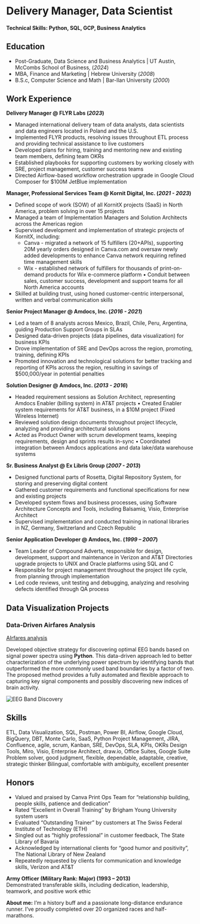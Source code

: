 # Delivery Manager, Data Scientist

#### Technical Skills: Python, SQL, GCP, Business Analytics

## Education
- Post-Graduate, Data Science and Business Analytics | UT Austin, McCombs School of Business,  (_2024_)								       		
- MBA, Finance and Marketing	| Hebrew University  (_2008_)	 			        		
- B.S.c, Computer Science and Math | Bar-Ilan University (_2000_)

## Work Experience
**Delivery Manager @ FLYR Labs (_2023_)**
- Managed international delivery team of data analysts, data scientists and data engineers located in Poland and the U.S.
- Implemented FLYR products, resolving issues throughout ETL process and providing technical assistance to live customers
- Developed plans for hiring, training and mentoring new and existing team members, defining team OKRs
- Established playbooks for supporting customers by working closely with SRE, project management, customer success teams
- Directed Airflow-based workflow orchestration upgrade in Google Cloud Composer for $100M JetBlue implementation

**Manager, Professional Services Team @ Kornit Digital, Inc. (_2021 - 2023_)**
- Defined scope of work (SOW) of all KornitX projects (SaaS) in North America, problem solving in over 15 projects
- Managed a team of Implementation Managers and Solution Architects across the Americas region
- Supervised development and implementation of strategic projects of KornitX, including:
  - Canva - migrated a network of 15 fulfillers (20+APIs), supporting 20M yearly orders designed in Canva.com and oversaw newly added developments to enhance Canva network requiring refined time management skills
  - Wix - established network of fulfillers for thousands of print-on-demand products for Wix e-commerce platform • Conduit between sales, customer success, development and support teams for all North America accounts
- Skilled at building trust, using honed customer-centric interpersonal, written and verbal communication skills

**Senior Project Manager @ Amdocs, Inc. (_2016 - 2021_)**
- Led a team of 8 analysts across Mexico, Brazil, Chile, Peru, Argentina, guiding Production Support Groups in SLAs
- Designed data-driven projects (data pipelines, data visualization) for business KPIs
- Drove implementation of SRE and DevOps across the region, promoting, training, defining KPIs
- Promoted innovation and technological solutions for better tracking and reporting of KPIs across the region, resulting in savings of $500,000/year in potential penalties

**Solution Designer @ Amdocs, Inc. (_2013 - 2016_)**
- Headed requirement sessions as Solution Architect, representing Amdocs Enabler (billing system) in AT&T projects • Created Enabler system requirements for AT&T business, in a $10M project (Fixed Wireless Internet)
- Reviewed solution design documents throughout project lifecycle, analyzing and providing architectural solutions
- Acted as Product Owner with scrum development teams, keeping requirements, design and sprints results in-sync • Coordinated integration between Amdocs applications and data lake/data warehouse systems

**Sr. Business Analyst @ Ex Libris Group (_2007 - 2013_)**
- Designed functional parts of Rosetta, Digital Repository System, for storing and preserving digital content
- Gathered customer requirements and functional specifications for new and existing projects
- Developed system flows and business processes, using Software Architecture Concepts and Tools, including Balsamiq, Visio, Enterprise Architect
- Supervised implementation and conducted training in national libraries in NZ, Germany, Switzerland and Czech Republic

**Senior Application Developer @ Amdocs, Inc. (_1999 – 2007_)**
- Team Leader of Compound Adverts, responsible for design, development, support and maintenance in Verizon and AT&T Directories upgrade projects to UNIX and Oracle platforms using SQL and C
- Responsible for project management throughout the project life cycle, from planning through implementation
- Led code reviews, unit testing and debugging, analyzing and resolving defects identified through QA process

## Data Visualization Projects
### Data-Driven Airfares Analysis
[AIrfares analysis](https://yair-brama-airfares.onrender.com/)

Developed objective strategy for discovering optimal EEG bands based on signal power spectra using **Python**. This data-driven approach led to better characterization of the underlying power spectrum by identifying bands that outperformed the more commonly used band boundaries by a factor of two. The proposed method provides a fully automated and flexible approach to capturing key signal components and possibly discovering new indices of brain activity.

![EEG Band Discovery](/assets/img/eeg_band_discovery.jpeg)


## Skills
ETL, Data Visualization, SQL, Postman, Power BI, Airflow, Google Cloud, BigQuery, DBT, Monte Carlo, SaaS, Python Project Management, JIRA, Confluence, agile, scrum, Kanban, SRE, DevOps, SLA, KPIs, OKRs
Design Tools, Miro, Visio, Enterprise Architect, draw.io, Office Suites, Google Suite
Problem solver, good judgment, flexible, dependable, adaptable, creative, strategic thinker
Bilingual, comfortable with ambiguity, excellent presenter


## Honors
- Valued and praised by Canva Print Ops Team for “relationship building, people skills, patience and dedication”
- Rated “Excellent in Overall Training” by Brigham Young University system users
- Evaluated “Outstanding Trainer” by customers at The Swiss Federal Institute of Technology (ETH)
- Singled out as “highly professional” in customer feedback, The State Library of Bavaria
- Acknowledged by international clients for “good humor and positivity”, The National Library of New Zealand
- Repeatedly requested by clients for communication and knowledge skills, Verizon and AT&T

**Army Officer (Military Rank: Major) (1993 – 2013)**  
Demonstrated transferable skills, including dedication, leadership, teamwork, and positive work ethic

**About me:**
I’m a history buff and a passionate long-distance endurance runner. I’ve proudly completed over 20 organized races and half-marathons.
